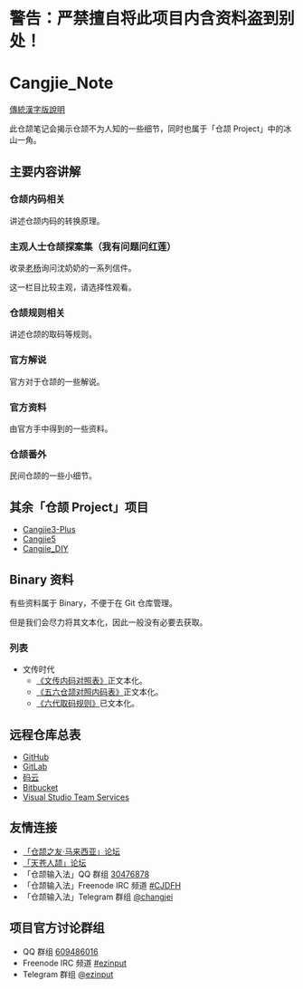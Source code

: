 # 警告：严禁擅自将此项目内含资料盗到别处！
# Cangjie_Note
[傳統漢字版說明](https://github.com/mrhso/Cangjie_Note/blob/master/README.md)

此仓颉笔记会揭示仓颉不为人知的一些细节，同时也属于「仓颉 Project」中的冰山一角。

## 主要内容讲解

### 仓颉内码相关
讲述仓颉内码的转换原理。

### 主观人士仓颉探案集（我有问题问红莲）
收录[老杨](https://github.com/Arthurmcarthur)询问沈奶奶的一系列信件。

这一栏目比较主观，请选择性观看。

### 仓颉规则相关
讲述仓颉的取码等规则。

### 官方解说
官方对于仓颉的一些解说。

### 官方资料
由官方手中得到的一些资料。

### 仓颉番外
民间仓颉的一些小细节。

## 其余「仓颉 Project」项目
- [Cangjie3-Plus](https://github.com/Arthurmcarthur/Cangjie3-Plus)
- [Cangjie5](https://github.com/Jackchows/Cangjie5)
- [Cangjie_DIY](https://github.com/Jackchows/Cangjie_DIY)

## Binary 资料
有些资料属于 Binary，不便于在 Git 仓库管理。

但是我们会尽力将其文本化，因此一般没有必要去获取。

### 列表
- 文传时代
    - [《文传内码对照表》](https://github.com/mrhso/Cangjie_Note/blob/master/%E5%AE%98%E6%96%B9%E8%B3%87%E6%96%99/%E6%96%87%E5%82%B3%E5%85%A7%E7%A2%BC%E5%B0%8D%E7%85%A7%E8%A1%A8.txt)正文本化。
    - [《五六仓颉对照内码表》](https://github.com/mrhso/Cangjie_Note/blob/master/%E5%AE%98%E6%96%B9%E8%B3%87%E6%96%99/%E5%85%AD%E4%BB%A3%E5%85%A7%E7%A2%BC%E8%A1%A8%EF%BC%88%E9%99%84%2003%20%E4%BA%94%E4%BB%A3%EF%BC%89.txt)正文本化。
    - [《六代取码规则》](https://github.com/mrhso/Cangjie_Note/blob/master/%E5%80%89%E9%A0%A1%E8%A6%8F%E5%89%87%E7%9B%B8%E9%97%9C/%E5%85%AD%E4%BB%A3%E9%83%A8%E5%88%86%E9%80%8F%E9%9C%B2%E7%9A%84%E8%A6%8F%E5%89%87.md)已文本化。

## 远程仓库总表
- [GitHub](https://github.com/mrhso/Cangjie_Note)
- [GitLab](https://gitlab.com/mrhso/Cangjie_Note)
- [码云](https://gitee.com/mrhso/Cangjie_Note)
- [Bitbucket](https://bitbucket.org/mrhso/cangjie_note)
- [Visual Studio Team Services](https://mrhso.visualstudio.com/Cangjie_Note)

## 友情连接
- [「仓颉之友·马来西亚」论坛](http://www.chinesecj.com/forum/forum.php)
- [「天苍人颉」论坛](http://ejsoon.win/phpbb/)
- 「仓颉输入法」QQ 群组 [30476878](https://jq.qq.com/?_wv=1027&k=5W3qETZ)
- 「仓颉输入法」Freenode IRC 频道 [#CJDFH](https://webchat.freenode.net/?channels=%23CJDFH)
- 「仓颉输入法」Telegram 群组 [@changjei](https://t.me/changjei)

## 项目官方讨论群组
- QQ 群组 [609486016](https://jq.qq.com/?_wv=1027&k=5UoCrbI)
- Freenode IRC 频道 [#ezinput](https://webchat.freenode.net/?channels=%23ezinput)
- Telegram 群组 [@ezinput](https://t.me/ezinput)
